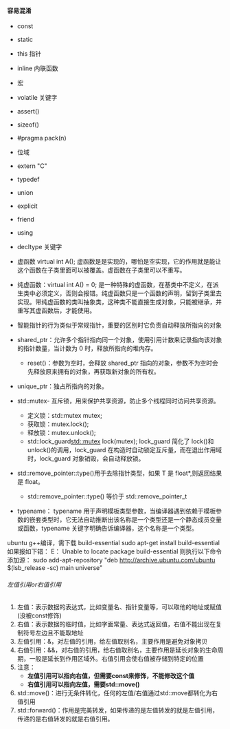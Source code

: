 #### 容易混淆

- const
- static
- this 指针
- inline 内联函数
- 宏
- volatile 关键字
- assert()
- sizeof()
- #pragma pack(n)
- 位域
- extern "C"
- typedef
- union
- explicit
- friend
- using
- decltype 关键字
- 虚函数 virtual int A(); 虚函数是是实现的，哪怕是空实现，它的作用就是能让这个函数在子类里面可以被覆盖。虚函数在子类里可以不重写。
- 纯虚函数：virtual int A() = 0; 是一种特殊的虚函数，在基类中不定义，在派生类中必须定义，否则会报错。纯虚函数只是一个函数的声明，留到子类里去实现。带纯虚函数的类叫抽象类，这种类不能直接生成对象，只能被继承，并重写其虚函数后，才能使用。

- 智能指针的行为类似于常规指针，重要的区别时它负责自动释放所指向的对象
- shared_ptr：允许多个指针指向同一个对象，使用引用计数来记录指向该对象的指针数量，当计数为 0 时，释放所指向的堆内存。
  - reset()：参数为空时，会释放 shared_ptr 指向的对象，参数不为空时会先释放原来拥有的对象，再获取新对象的所有权。
- unique_ptr：独占所指向的对象。
- std::mutex- 互斥锁，用来保护共享资源，防止多个线程同时访问共享资源。

  - 定义锁：std::mutex mutex;
  - 获取锁：mutex.lock();
  - 释放锁：mutex.unlock();
  - std::lock_guard<std::mutex> lock(mutex); lock_guard 简化了 lock()和 unlock()的调用，lock_guard 在构造时自动锁定互斥量，而在退出作用域时，lock_guard 对象销毁，会自动释放锁。

- std::remove_pointer<T>::type()用于去除指针类型，如果 T 是 float\*,则返回结果是 float。

  - std::remove_pointer<T>::type() 等价于 std::remove_pointer_t<T>

- typename： typename 用于声明模板类型参数，当编译器遇到依赖于模板参数的嵌套类型时，它无法自动推断出该名称是一个类型还是一个静态成员变量或函数，typename 关键字明确告诉编译器，这个名称是一个类型。

ubuntu g++编译，需下载 build-essential
sudo apt-get install build-essential
如果报如下错：
E： Unable to locate package build-essential
则执行以下命令添加源：
sudo add-apt-repository "deb http://archive.ubuntu.com/ubuntu $(lsb_release -sc) main universe"

###### 左值引用or右值引用
1. 左值：表示数据的表达式，比如变量名、指针变量等，可以取他的地址或赋值(没被const修饰)
2. 右值：表示数据的临时值，比如字面常量、表达式返回值，右值不能出现在复制符号左边且不能取地址
3. 左值引用：&，对左值的引用，给左值取别名，主要作用是避免对象拷贝
4. 右值引用：&&，对右值的引用，给右值取别名，主要作用是延长对象的生命周期，一般是延长到作用区域外。右值引用会使右值被存储到特定的位置
5. 注意：
    - **左值引用可以指向右值，但需要const来修饰，不能修改这个值**
    - **右值引用可以指向左值，需要std::move()**
6. std::move()：进行无条件转化，任何的左值/右值通过std::move都转化为右值引用
7. std::forward()：作用是完美转发，如果传递的是左值转发的就是左值引用，传递的是右值转发的就是右值引用。
